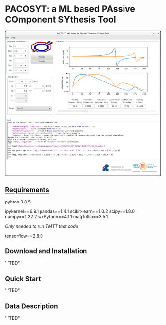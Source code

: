 # PACOSYT: a ML based PAssive COmponent SYthesis Tool

![PACOSYT: a ML based PAssive COmponent SYthesis Tool](img/pacosyt_screenshot.png)

## [Requirements](requirements.txt) 
pyhton 3.8.5


ipykernel==6.9.1 
pandas==1.4.1
scikit-learn==1.0.2
scipy==1.8.0
numpy==1.22.2
wxPython==4.1.1
matplotlib==3.5.1


*Only needed to run TMTT test code* 


tensorflow==2.8.0

## Download and Installation
'''TBD'''

## Quick Start
'''TBD'''

## Data Description
'''TBD'''

